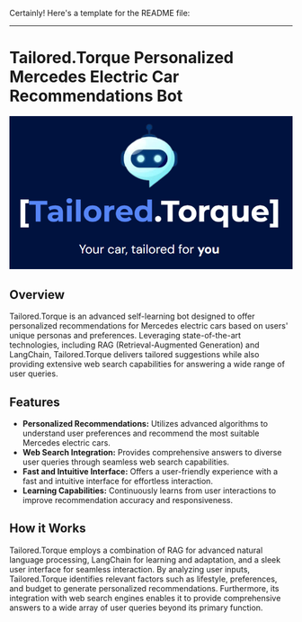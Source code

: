 Certainly! Here's a template for the README file:

---

# Tailored.Torque Personalized Mercedes Electric Car Recommendations Bot

![Image Description](images/logo.png)

## Overview

Tailored.Torque is an advanced self-learning bot designed to offer personalized recommendations for Mercedes electric cars based on users' unique personas and preferences. Leveraging state-of-the-art technologies, including RAG (Retrieval-Augmented Generation) and LangChain, Tailored.Torque delivers tailored suggestions while also providing extensive web search capabilities for answering a wide range of user queries.

## Features

- **Personalized Recommendations:** Utilizes advanced algorithms to understand user preferences and recommend the most suitable Mercedes electric cars.
- **Web Search Integration:** Provides comprehensive answers to diverse user queries through seamless web search capabilities.
- **Fast and Intuitive Interface:** Offers a user-friendly experience with a fast and intuitive interface for effortless interaction.
- **Learning Capabilities:** Continuously learns from user interactions to improve recommendation accuracy and responsiveness.

## How it Works

Tailored.Torque employs a combination of RAG for advanced natural language processing, LangChain for learning and adaptation, and a sleek user interface for seamless interaction. By analyzing user inputs, Tailored.Torque identifies relevant factors such as lifestyle, preferences, and budget to generate personalized recommendations. Furthermore, its integration with web search engines enables it to provide comprehensive answers to a wide array of user queries beyond its primary function.

